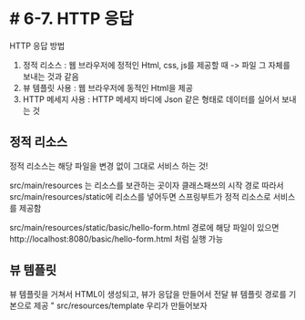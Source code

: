 # # 6-7. HTTP 응답

HTTP 응답 방법
1. 정적 리소스 : 웹 브라우저에 정적인 Html, css, js를 제공할 때 -> 파일 그 자체를 보내는 것과 같음 
2. 뷰 템플릿 사용 : 웹 브라우저에 동적인 Html을 제공
3. HTTP 메세지 사용 : HTTP 메세지 바디에 Json 같은 형태로 데이터를 실어서 보내는 것


## 정적 리소스

정적 리소스는 해당 파일을 변경 없이 그대로 서비스 하는 것!  

src/main/resources 는 리소스를 보관하는 곳이자 클래스패쓰의 시작 경로
따라서 src/main/resources/static에 리소스를 넣어두면 스프링부트가 정적 리소스로 서비스를 제공함

src/main/resources/static/basic/hello-form.html 경로에 해당 파일이 있으면
http://localhost:8080/basic/hello-form.html 처럼 실행 가능

## 뷰 템플릿

뷰 템플릿을 거쳐서 HTML이 생성되고, 뷰가 응답을 만들어서 전달
뷰 템플릿 경로를 기본으로 제공 " src/resources/template 
우리가 만들어보자

